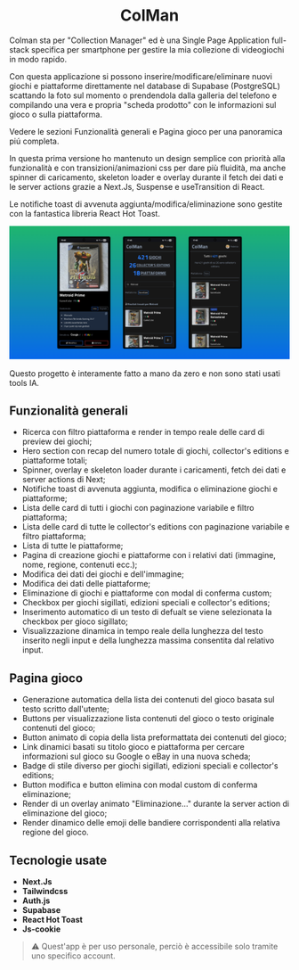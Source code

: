 <div align="center">

  <h1>ColMan</h1>

</div>
<p>Colman sta per "Collection Manager" ed è una Single Page Application full-stack specifica per smartphone per gestire la mia collezione di videogiochi in modo rapido.<br>

Con questa applicazione si possono inserire/modificare/eliminare nuovi giochi e piattaforme direttamente nel database di Supabase (PostgreSQL) scattando la foto sul momento o prendendola dalla galleria del telefono e compilando una vera e propria "scheda prodotto" con le informazioni sul gioco o sulla piattaforma.<br>

Vedere le sezioni Funzionalità generali e Pagina gioco per una panoramica piú completa.<br>

In questa prima versione ho mantenuto un design semplice con priorità alla funzionalità e con transizioni/animazioni css per dare più fluidità, ma anche spinner di caricamento, skeleton loader e overlay durante il fetch dei dati e le server actions grazie a Next.Js, Suspense e useTransition di React.<br>

Le notifiche toast di avvenuta aggiunta/modifica/eliminazione sono gestite con la fantastica libreria React Hot Toast.<br>

</p>

![schermate-Colman](colman-new-showcase.png)

Questo progetto è interamente fatto a mano da zero e non sono stati usati tools IA.

## Funzionalità generali

- Ricerca con filtro piattaforma e render in tempo reale delle card di preview dei giochi;
- Hero section con recap del numero totale di giochi, collector's editions e piattaforme totali;
- Spinner, overlay e skeleton loader durante i caricamenti, fetch dei dati e server actions di Next;
- Notifiche toast di avvenuta aggiunta, modifica o eliminazione giochi e piattaforme;
- Lista delle card di tutti i giochi con paginazione variabile e filtro piattaforma;
- Lista delle card di tutte le collector's editions con paginazione variabile e filtro piattaforma;
- Lista di tutte le piattaforme;
- Pagina di creazione giochi e piattaforme con i relativi dati (immagine, nome, regione, contenuti ecc.);
- Modifica dei dati dei giochi e dell'immagine;
- Modifica dei dati delle piattaforme;
- Eliminazione di giochi e piattaforme con modal di conferma custom;
- Checkbox per giochi sigillati, edizioni speciali e collector's editions;
- Inserimento automatico di un testo di defualt se viene selezionata la checkbox per gioco sigillato;
- Visualizzazione dinamica in tempo reale della lunghezza del testo inserito negli input e della lunghezza massima consentita dal relativo input.

## Pagina gioco

- Generazione automatica della lista dei contenuti del gioco basata sul testo scritto dall'utente;
- Buttons per visualizzazione lista contenuti del gioco o testo originale contenuti del gioco;
- Button animato di copia della lista preformattata dei contenuti del gioco;
- Link dinamici basati su titolo gioco e piattaforma per cercare informazioni sul gioco su Google o eBay in una nuova scheda;
- Badge di stile diverso per giochi sigillati, edizioni speciali e collector's editions;
- Button modifica e button elimina con modal custom di conferma eliminazione;
- Render di un overlay animato "Eliminazione..." durante la server action di eliminazione del gioco;
- Render dinamico delle emoji delle bandiere corrispondenti alla relativa regione del gioco.

## Tecnologie usate

- **Next.Js**
- **Tailwindcss**
- **Auth.js**
- **Supabase**
- **React Hot Toast**
- **Js-cookie**

> ⚠️ Quest'app è per uso personale, perciò è accessibile solo tramite uno specifico account.
